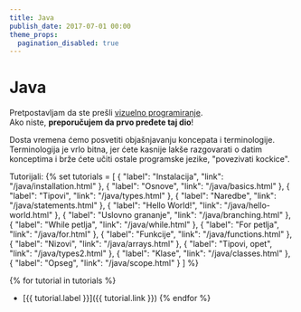 ```yaml
---
title: Java
publish_date: 2017-07-01 00:00
theme_props:
  pagination_disabled: true
---
```


# Java

Pretpostavljam da ste prešli [vizuelno programiranje](/flowrun).   
Ako niste, **preporučujem da prvo pređete taj dio**!

Dosta vremena ćemo posvetiti objašnjavanju koncepata i terminologije.  
Terminologija je vrlo bitna, jer ćete kasnije lakše razgovarati o datim konceptima
i brže ćete učiti ostale programske jezike, "povezivati kockice".

Tutorijali:
{%
set tutorials = [
    { "label": "Instalacija", "link": "/java/installation.html" },
    { "label": "Osnove", "link": "/java/basics.html" },
    { "label": "Tipovi", "link": "/java/types.html" },
    { "label": "Naredbe", "link": "/java/statements.html" },
    { "label": "Hello World!", "link": "/java/hello-world.html" },
    { "label": "Uslovno grananje", "link": "/java/branching.html" },
    { "label": "While petlja", "link": "/java/while.html" },
    { "label": "For petlja", "link": "/java/for.html" },
    { "label": "Funkcije", "link": "/java/functions.html" },
    { "label": "Nizovi", "link": "/java/arrays.html" },
    { "label": "Tipovi, opet", "link": "/java/types2.html" },
    { "label": "Klase", "link": "/java/classes.html" },
    { "label": "Opseg", "link": "/java/scope.html" }
]
%}

{% for tutorial in tutorials %}
- [{{ tutorial.label }}]({{ tutorial.link }})
{% endfor %}
